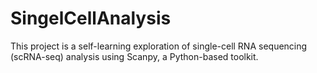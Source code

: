 # SingelCellAnalysis
This project is a self-learning exploration of single-cell RNA sequencing (scRNA-seq) analysis using Scanpy, a Python-based toolkit.
